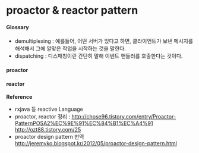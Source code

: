 # proactor & reactor pattern


#### Glossary
- demultiplexing : 예를들어, 어떤 서버가 있다고 하면, 클라이언트가 보낸 메시지를 해석해서 그에 알맞은 작업을 시작하는 것을 말한다.
- dispatching : 디스패칭이란 간단히 말해 이벤트 핸들러를 호출한다는 것이다.



#### proactor


#### reactor


**Reference**  
- rxjava 등 reactive Language
- proactor, reactor 정리 :
http://chose96.tistory.com/entry/Proactor-PatternPOSA2%EC%9E%91%EC%84%B1%EC%A4%91
http://ozt88.tistory.com/25
- proactor design pattern 번역
http://jeremyko.blogspot.kr/2012/05/proactor-design-pattern.html

